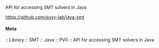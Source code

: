 API for accessing SMT solvers in Java

https://github.com/sosy-lab/java-smt

#### Meta
:: Library
:: SMT
:: Java
:: PV0 :: API for accessing SMT solvers in Java